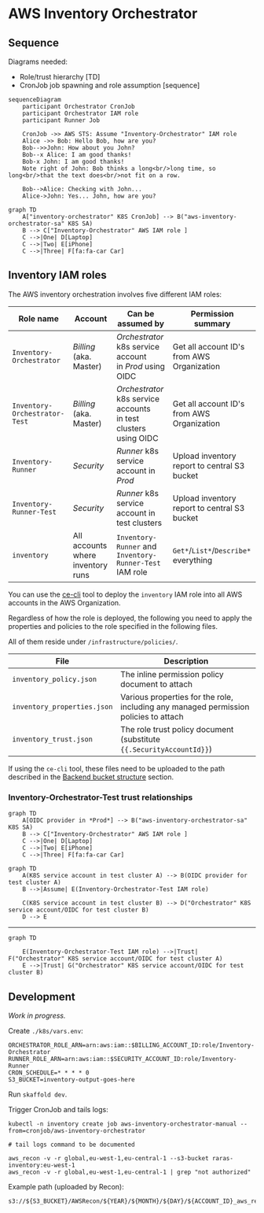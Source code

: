# AWS Inventory Orchestrator

## Sequence

Diagrams needed:

- Role/trust hierarchy [TD]
- CronJob job spawning and role assumption [sequence]

```mermaid
sequenceDiagram
    participant Orchestrator CronJob
    participant Orchestrator IAM role
    participant Runner Job

    CronJob ->> AWS STS: Assume "Inventory-Orchestrator" IAM role
    Alice ->> Bob: Hello Bob, how are you?
    Bob-->>John: How about you John?
    Bob--x Alice: I am good thanks!
    Bob-x John: I am good thanks!
    Note right of John: Bob thinks a long<br/>long time, so long<br/>that the text does<br/>not fit on a row.

    Bob-->Alice: Checking with John...
    Alice->John: Yes... John, how are you?
```

```mermaid
graph TD
    A["inventory-orchestrator" K8S CronJob] --> B("aws-inventory-orchestrator-sa" K8S SA)
    B --> C["Inventory-Orchestrator" AWS IAM role ]
    C -->|One| D[Laptop]
    C -->|Two| E[iPhone]
    C -->|Three| F[fa:fa-car Car]
```

## Inventory IAM roles

The AWS inventory orchestration involves five different IAM roles:

| Role name                     | Account                           | Can be assumed by                                                  | Permission summary                           |
| ----------------------------- | --------------------------------- | ------------------------------------------------------------------ | -------------------------------------------- |
| `Inventory-Orchestrator`      | *Billing* (aka. Master)           | *Orchestrator* k8s service account<br>in *Prod* using OIDC         | Get all account ID's from AWS Organization   |
| `Inventory-Orchestrator-Test` | *Billing* (aka. Master)           | *Orchestrator* k8s service accounts<br>in test clusters using OIDC | Get all account ID's from AWS Organization   |
| `Inventory-Runner`            | *Security*                        | *Runner* k8s service account in *Prod*                             | Upload inventory report to central S3 bucket |
| `Inventory-Runner-Test`       | *Security*                        | *Runner* k8s service account in test clusters                      | Upload inventory report to central S3 bucket |
| `inventory`                   | All accounts where inventory runs | `Inventory-Runner` and<br>`Inventory-Runner-Test` IAM role         | `Get*`/`List*`/`Describe*` everything        |

You can use the [ce-cli](https://github.com/dfds/ce-cli) tool to deploy the `inventory` IAM role into all AWS accounts in the AWS Organization.

Regardless of how the role is deployed, the following you need to apply the properties and policies to the role specified in the following files.

All of them reside under `/infrastructure/policies/`.

| File                        | Description                                                                          |
| --------------------------- | ------------------------------------------------------------------------------------ |
| `inventory_policy.json`     | The inline permission policy document to attach                                      |
| `inventory_properties.json` | Various properties for the role, including any managed permission policies to attach |
| `inventory_trust.json`      | The role trust policy document (substitute `{{.SecurityAccountId}}`)                 |

If using the `ce-cli` tool, these files need to be uploaded to the path described in the [Backend bucket structure](https://github.com/dfds/ce-cli#backend-bucket-structure) section.

### Inventory-Orchestrator-Test trust relationships

```mermaid
graph TD
    A[OIDC provider in *Prod*] --> B("aws-inventory-orchestrator-sa" K8S SA)
    B --> C["Inventory-Orchestrator" AWS IAM role ]
    C -->|One| D[Laptop]
    C -->|Two| E[iPhone]
    C -->|Three| F[fa:fa-car Car]
```

```mermaid
graph TD
    A(K8S service account in test cluster A) --> B(OIDC provider for test cluster A)
    B -->|Assume| E(Inventory-Orchestrator-Test IAM role)

    C(K8S service account in test cluster B) --> D("Orchestrator" K8S service account/OIDC for test cluster B)
    D --> E

```

---

```mermaid
graph TD

    E(Inventory-Orchestrator-Test IAM role) -->|Trust| F("Orchestrator" K8S service account/OIDC for test cluster A)
    E -->|Trust| G("Orchestrator" K8S service account/OIDC for test cluster B)

```

## Development

*Work in progress.*

Create `./k8s/vars.env`:

```env
ORCHESTRATOR_ROLE_ARN=arn:aws:iam::$BILLING_ACCOUNT_ID:role/Inventory-Orchestrator
RUNNER_ROLE_ARN=arn:aws:iam::$SECURITY_ACCOUNT_ID:role/Inventory-Runner
CRON_SCHEDULE=* * * * 0
S3_BUCKET=inventory-output-goes-here
```

Run `skaffold dev`.

Trigger CronJob and tails logs:

```
kubectl -n inventory create job aws-inventory-orchestrator-manual --from=cronjob/aws-inventory-orchestrator

# tail logs command to be documented
```

```
aws_recon -v -r global,eu-west-1,eu-central-1 --s3-bucket raras-inventory:eu-west-1
aws_recon -v -r global,eu-west-1,eu-central-1 | grep "not authorized"
```

Example path (uploaded by Recon):

```
s3://${S3_BUCKET}/AWSRecon/${YEAR}/${MONTH}/${DAY}/${ACCOUNT_ID}_aws_recon_1649767394.json.gz
```
